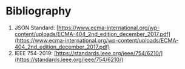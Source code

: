 # Bibliography

1. JSON Standard: [https://www.ecma-international.org/wp-content/uploads/ECMA-404_2nd_edition_december_2017.pdf](https://www.ecma-international.org/wp-content/uploads/ECMA-404_2nd_edition_december_2017.pdf)
2. IEEE 754-2019: [https://standards.ieee.org/ieee/754/6210/](https://standards.ieee.org/ieee/754/6210/)
